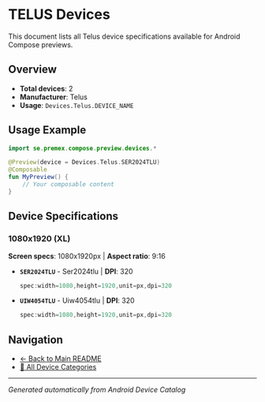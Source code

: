 # TELUS Devices

This document lists all Telus device specifications available for Android Compose previews.

## Overview

- **Total devices**: 2
- **Manufacturer**: Telus
- **Usage**: `Devices.Telus.DEVICE_NAME`

## Usage Example

```kotlin
import se.premex.compose.preview.devices.*

@Preview(device = Devices.Telus.SER2024TLU)
@Composable
fun MyPreview() {
    // Your composable content
}
```

## Device Specifications

### 1080x1920 (XL)

**Screen specs**: 1080x1920px | **Aspect ratio**: 9:16

- **`SER2024TLU`** - Ser2024tlu | **DPI**: 320
  ```kotlin
  spec:width=1080,height=1920,unit=px,dpi=320
  ```

- **`UIW4054TLU`** - Uiw4054tlu | **DPI**: 320
  ```kotlin
  spec:width=1080,height=1920,unit=px,dpi=320
  ```

## Navigation

- [← Back to Main README](../../README.md)
- [📱 All Device Categories](../README.md)

---
*Generated automatically from Android Device Catalog*
